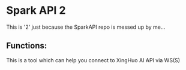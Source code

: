 # Spark API 2
This is '2' just because the SparkAPI repo is messed up by me...
## Functions:
  This is a tool which can help you connect to XingHuo AI API via WS(S)
